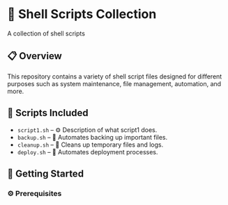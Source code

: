 # 🐚 Shell Scripts Collection

A collection of shell scripts

## 📋 Overview

This repository contains a variety of shell script files designed for different purposes such as system maintenance, file management, automation, and more.

## 📂 Scripts Included

- `script1.sh` – ⚙️ Description of what script1 does.
- `backup.sh` – 💾 Automates backing up important files.
- `cleanup.sh` – 🧹 Cleans up temporary files and logs.
- `deploy.sh` – 🚀 Automates deployment processes.

## 🚀 Getting Started

### ⚙️ Prerequisites


